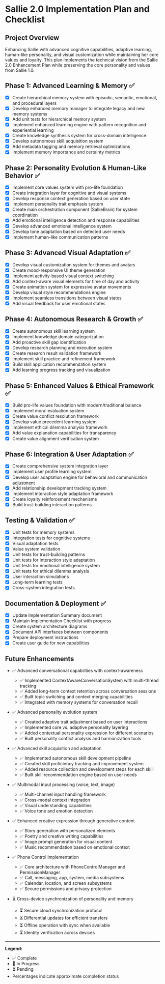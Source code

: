 # Sallie 2.0 Implementation Plan and Checklist

## Project Overview

Enhancing Sallie with advanced cognitive capabilities, adaptive learning, human-like personality, and visual customization while maintaining her core values and loyalty. This plan implements the technical vision from the Sallie 2.0 Enhancement Plan while preserving the core personality and values from Sallie 1.0.

## Phase 1: Advanced Learning & Memory ✅

- [x] Create hierarchical memory system with episodic, semantic, emotional, and procedural layers
- [x] Develop enhanced memory manager to integrate legacy and new memory systems
- [x] Add unit tests for hierarchical memory system
- [x] Implement enhanced learning engine with pattern recognition and experiential learning
- [x] Create knowledge synthesis system for cross-domain intelligence
- [x] Develop autonomous skill acquisition system
- [x] Add metadata tagging and memory retrieval optimizations
- [x] Implement memory importance and certainty metrics

## Phase 2: Personality Evolution & Human-Like Behavior ✅

- [x] Implement core values system with pro-life foundation
- [x] Create integration layer for cognitive and visual systems
- [x] Develop response context generation based on user state
- [x] Implement personality trait emphasis system
- [x] Create main orchestration component (SallieBrain) for system coordination
- [x] Add emotional intelligence detection and response capabilities
- [x] Develop advanced emotional intelligence system
- [x] Develop tone adaptation based on detected user needs
- [x] Implement human-like communication patterns

## Phase 3: Advanced Visual Adaptation ✅

- [x] Develop visual customization system for themes and avatars
- [x] Create mood-responsive UI theme generation
- [x] Implement activity-based visual context switching
- [x] Add context-aware visual elements for time of day and activity
- [x] Create animation system for expressive avatar movements
- [x] Develop visual style recommendations engine
- [x] Implement seamless transitions between visual states
- [x] Add visual feedback for user emotional states

## Phase 4: Autonomous Research & Growth ✅

- [x] Create autonomous skill learning system
- [x] Implement knowledge domain categorization
- [x] Add proactive skill gap identification
- [x] Develop research planning and execution system
- [x] Create research result validation framework
- [x] Implement skill practice and refinement framework
- [x] Build skill application recommendation system
- [x] Add learning progress tracking and visualization

## Phase 5: Enhanced Values & Ethical Framework ✅

- [x] Build pro-life values foundation with modern/traditional balance
- [x] Implement moral evaluation system
- [x] Create value conflict resolution framework
- [x] Develop value precedent learning system
- [x] Implement ethical dilemma analysis framework
- [x] Add value explanation capabilities for transparency
- [x] Create value alignment verification system

## Phase 6: Integration & User Adaptation ✅

- [x] Create comprehensive system integration layer
- [x] Implement user profile learning system
- [x] Develop user adaptation engine for behavioral and communication adjustment
- [x] Add relationship development tracking system
- [x] Implement interaction style adaptation framework
- [x] Create loyalty reinforcement mechanisms
- [x] Build trust-building interaction patterns

## Testing & Validation ✅

- [x] Unit tests for memory systems
- [x] Integration tests for cognitive systems
- [x] Visual adaptation tests
- [x] Value system validation
- [x] Unit tests for trust-building patterns
- [x] Unit tests for interaction style adaptation
- [x] Unit tests for emotional intelligence system
- [x] Unit tests for ethical dilemma analysis
- [x] User interaction simulations
- [x] Long-term learning tests
- [x] Cross-system integration tests

## Documentation & Deployment ✅

- [x] Update Implementation Summary document
- [x] Maintain Implementation Checklist with progress
- [x] Create system architecture diagrams
- [x] Document API interfaces between components
- [x] Prepare deployment instructions
- [x] Create user guide for new capabilities

## Future Enhancements

- ✅ Advanced conversational capabilities with context-awareness
  - ✅ Implemented ContextAwareConversationSystem with multi-thread tracking
  - ✅ Added long-term context retention across conversation sessions
  - ✅ Built topic switching and context merging capabilities
  - ✅ Integrated with memory systems for conversation recall

- ✅ Advanced personality evolution system
  - ✅ Created adaptive trait adjustment based on user interactions
  - ✅ Implemented core vs. adaptive personality layering
  - ✅ Added contextual personality expression for different scenarios
  - ✅ Built personality conflict analysis and harmonization tools

- ✅ Advanced skill acquisition and adaptation
  - ✅ Implemented autonomous skill development pipeline
  - ✅ Created skill proficiency tracking and improvement system
  - ✅ Added resource collection and development steps for each skill
  - ✅ Built skill recommendation engine based on user needs

- ✅ Multimodal input processing (voice, text, image)
  - ✅ Multi-channel input handling framework
  - ✅ Cross-modal context integration
  - ✅ Visual understanding capabilities
  - ✅ Voice tone and emotion detection

- ✅ Enhanced creative expression through generative content
  - ✅ Story generation with personalized elements
  - ✅ Poetry and creative writing capabilities
  - ✅ Image prompt generation for visual content
  - ✅ Music recommendation based on emotional context

- ✅ Phone Control Implementation
  - ✅ Core architecture with PhoneControlManager and PermissionManager
  - ✅ Call, messaging, app, system, media subsystems
  - ✅ Calendar, location, and screen subsystems
  - ✅ Secure permissions and privacy protection

- ⏳ Cross-device synchronization of personality and memory
  - ⏳ Secure cloud synchronization protocol
  - ⏳ Differential updates for efficient transfers
  - ⏳ Offline operation with sync when available
  - ⏳ Identity verification across devices

---

**Legend:**
- ✅ Complete
- 🔄 In Progress
- ⏳ Pending
- Percentages indicate approximate completion status
